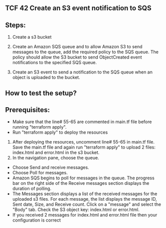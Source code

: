 ## TCF 42 Create an S3 event notification to SQS

## Steps:
1. Create a s3 bucket

2. Create an Amazon SQS queue and to allow Amazon S3 to send messages to the queue, add the required policy to the SQS queue. The policy should allow the S3 bucket to send ObjectCreated event notifications to the specified SQS queue.

3. Create an S3 event to send a notification to the SQS queue when an object is uploaded to the bucket.

## How to test the setup?
## Prerequisites: 
- Make sure that the line# 55-65 are commented in main.tf file before running "terraform apply".
- Run "terraform apply" to deploy the resources

1. After deploying the resources, uncomment line# 55-65 in main.tf file. Save the main.tf file and again run "terraform apply" to upload 2 files: index.html and error.html in the s3 bucket. 
2. In the navigation pane, choose the queue.
- Choose Send and receive messages.
- Choose Poll for messages.
- Amazon SQS begins to poll for messages in the queue. The progress bar on the right side of the Receive messages section displays the duration of polling.
- The Messages section displays a list of the received messages for the uploaded s3 files. For each message, the list displays the message ID, Sent date, Size, and Receive count. Click on a "message" and select the "Body" tab. Check the S3 object key: index.html or error.html.
- If you received 2 messages for index.html and error.html file then your configuration is correct
